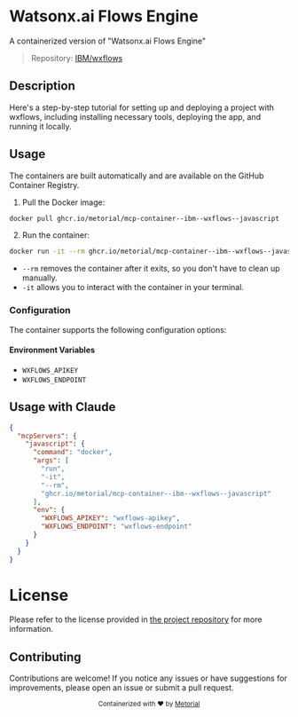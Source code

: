 
# Watsonx.ai Flows Engine

A containerized version of "Watsonx.ai Flows Engine"

> Repository: [IBM/wxflows](https://github.com/IBM/wxflows)

## Description

Here's a step-by-step tutorial for setting up and deploying a project with wxflows, including installing necessary tools, deploying the app, and running it locally.


## Usage

The containers are built automatically and are available on the GitHub Container Registry.

1. Pull the Docker image:

```bash
docker pull ghcr.io/metorial/mcp-container--ibm--wxflows--javascript
```

2. Run the container:

```bash
docker run -it --rm ghcr.io/metorial/mcp-container--ibm--wxflows--javascript 
```

- `--rm` removes the container after it exits, so you don't have to clean up manually.
- `-it` allows you to interact with the container in your terminal.


### Configuration

The container supports the following configuration options:




#### Environment Variables

- `WXFLOWS_APIKEY`
- `WXFLOWS_ENDPOINT`




## Usage with Claude

```json
{
  "mcpServers": {
    "javascript": {
      "command": "docker",
      "args": [
        "run",
        "-it",
        "--rm",
        "ghcr.io/metorial/mcp-container--ibm--wxflows--javascript"
      ],
      "env": {
        "WXFLOWS_APIKEY": "wxflows-apikey",
        "WXFLOWS_ENDPOINT": "wxflows-endpoint"
      }
    }
  }
}
```

# License

Please refer to the license provided in [the project repository](https://github.com/IBM/wxflows) for more information.

## Contributing

Contributions are welcome! If you notice any issues or have suggestions for improvements, please open an issue or submit a pull request.

<div align="center">
  <sub>Containerized with ❤️ by <a href="https://metorial.com">Metorial</a></sub>
</div>
  